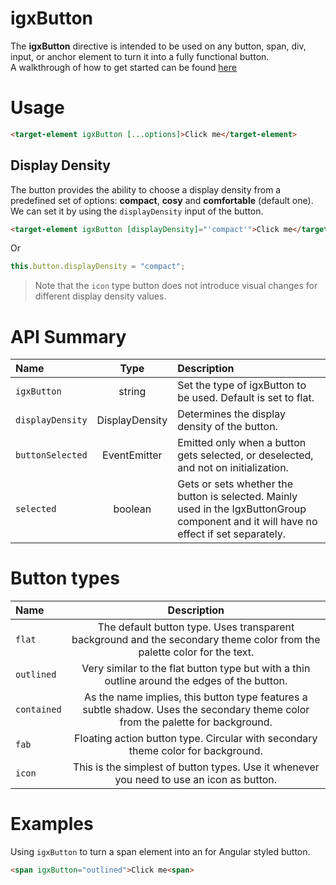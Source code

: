 # igxButton

The **igxButton** directive is intended to be used on any button, span, div, input, or anchor element to turn it into a fully functional button.  
A walkthrough of how to get started can be found [here](https://www.infragistics.com/products/ignite-ui-angular/angular/components/button.html)

# Usage
```html
<target-element igxButton [...options]>Click me</target-element>
```

## Display Density

The button provides the ability to choose a display density from a predefined set of options: **compact**, **cosy** and **comfortable** (default one). We can set it by using the `displayDensity` input of the button.

```html
<target-element igxButton [displayDensity]="'compact'">Click me</target-element>
```

Or

```typescript
this.button.displayDensity = "compact";
```

> Note that the `icon` type button does not introduce visual changes for different display density values.

# API Summary
| Name   |      Type      |  Description |
|:----------|:-------------:|:------|
| `igxButton` |  string | Set the type of igxButton to be used. Default is set to flat. |
| `displayDensity` | DisplayDensity | Determines the display density of the button. |
| `buttonSelected` | EventEmitter<IButtonEventArgs> | Emitted only when a button gets selected, or deselected, and not on initialization. |
| `selected` | boolean | Gets or sets whether the button is selected. Mainly used in the IgxButtonGroup component and it will have no effect if set separately. |

# Button types
| Name   | Description |
|:----------|:-------------:|
| `flat` | The default button type. Uses transparent background and the secondary theme color from the palette color for the text. |
| `outlined` |  Very similar to the flat button type but with a thin outline around the edges of the button. |
| `contained` | As the name implies, this button type features a subtle shadow. Uses the secondary theme color from the palette for background. |
| `fab` | Floating action button type. Circular with secondary theme color for background. |
| `icon` | This is the simplest of button types. Use it whenever you need to use an icon as button. |

# Examples
Using `igxButton` to turn a span element into an for Angular styled button.
```html
<span igxButton="outlined">Click me<span>
```

